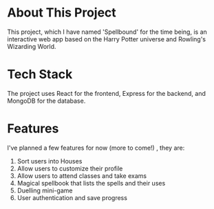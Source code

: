 # About This Project
This project, which I have named 'Spellbound' for the time being, is an interactive web app based on the Harry Potter universe and Rowling's Wizarding World. 

# Tech Stack
The project uses React for the frontend, Express for the backend, and MongoDB for the database.

# Features
I've planned a few features for now (more to come!) , they are:
  1. Sort users into Houses
  2. Allow users to customize their profile
  3. Allow users to attend classes and take exams
  4. Magical spellbook that lists the spells and their uses
  5. Duelling mini-game
  6. User authentication and save progress
